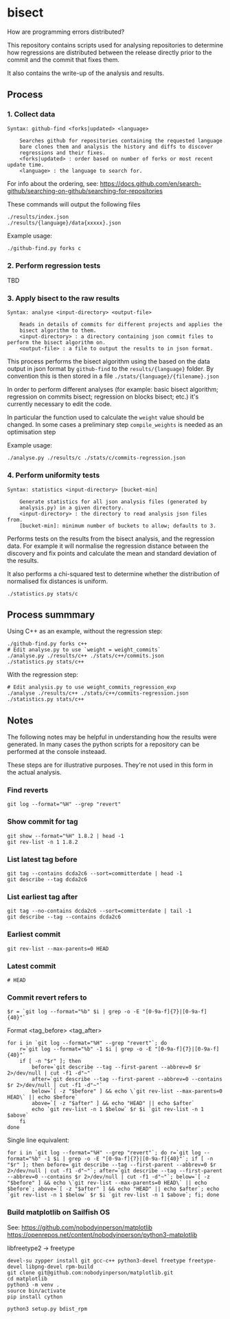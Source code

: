 # bisect

How are programming errors distributed?

This repository contains scripts used for analysing repositories to determine how regressions are distributed between the release directly prior to the commit and the commit that fixes them.

It also contains the write-up of the analysis and results.

## Process

### 1. Collect data

```
Syntax: github-find <forks|updated> <language>

	Searches github for repositories containing the requested language
	bare clones them and analysis the history and diffs to discover
	regressions and their fixes.
	<forks|updated> : order based on number of forks or most recent update time.
	<language> : the language to search for.
```

For info about the ordering, see:
https://docs.github.com/en/search-github/searching-on-github/searching-for-repositories

These commands will output the following files
```
./results/index.json
./results/{language}/data{xxxxx}.json
```

Example usage:
```
./github-find.py forks c
```

### 2. Perform regression tests

TBD

### 3. Apply bisect to the raw results

```
Syntax: analyse <input-directory> <output-file>

	Reads in details of commits for different projects and applies the
	bisect algorithm to them.
	<input-directory> : a directory containing json commit files to perform the bisect algorithm on.
	<output-file> : a file to output the results to in json format.
```

This process performs the bisect algorithm using the based on the data output in json format by `github-find` to the `results/{language}` folder. By convention this is then stored in a file `./stats/{language}/{filename}.json`

In order to perform different analyses (for example: basic bisect algorithm; regression on commits bisect; regression on blocks bisect; etc.) it's currently necessary to edit the code.

In particular the function used to calculate the `weight` value should be changed. In some cases a preliminary step `compile_weights` is needed as an optimisation step

Example usage:
```
./analyse.py ./results/c ./stats/c/commits-regression.json
```

### 4. Perform uniformity tests
```
Syntax: statistics <input-directory> [bucket-min]

	Generate statistics for all json analysis files (generated by
	analysis.py) in a given directory.
	<input-directory> : the directory to read analysis json files from.
	[bucket-min]: minimum number of buckets to allow; defaults to 3.
```

Performs tests on the results from the bisect analysis, and the regression data. For example it will normalise the regression distance between the discovery and fix points and calculate the mean and standard deviation of the results.

It also performs a chi-squared test to determine whether the distribution of normalised fix distances is uniform.

```
./statistics.py stats/c
```

## Process summmary

Using C++ as an example, without the regression step:
```
./github-find.py forks c++
# Edit analyse.py to use `weight = weight_commits`
./analyse.py ./results/c++ ./stats/c++/commits.json
./statistics.py stats/c++
```
With the regression step:
```
# Edit analysis.py to use weight_commits_regression_exp
./analyse ./results/c++ ./stats/c++/commits-regression.json
./statistics.py stats/c++
```


## Notes

The following notes may be helpful in understanding how the results were generated. In many cases the python scripts for a repository can be performed at the console insteaad.

These steps are for illustrative purposes. They're not used in this form in the actual analysis.

### Find reverts
```
git log --format="%H" --grep "revert"
```

### Show commit for tag
```
git show --format="%H" 1.8.2 | head -1
git rev-list -n 1 1.8.2
```

### List latest tag before
```
git tag --contains dcda2c6 --sort=committerdate | head -1
git describe --tag dcda2c6
```

### List earliest tag after
```
git tag --no-contains dcda2c6 --sort=committerdate | tail -1
git describe --tag --contains dcda2c6
```

### Earliest commit
```
git rev-list --max-parents=0 HEAD
```

### Latest commit
```
# HEAD
```

### Commit revert refers to
```
$r = `git log --format="%b" $i | grep -o -E "[0-9a-f]{7}|[0-9a-f]{40}"`
```

Format <tag_before> <reverted> <reverting> <tag_after>

```
for i in `git log --format="%H" --grep "revert"`; do
	r=`git log --format="%b" -1 $i | grep -o -E "[0-9a-f]{7}|[0-9a-f]{40}"`
	if [ -n "$r" ]; then
		before=`git describe --tag --first-parent --abbrev=0 $r 2>/dev/null | cut -f1 -d"~"`
		after=`git describe --tag --first-parent --abbrev=0 --contains $r 2>/dev/null | cut -f1 -d"~"`
		below=`[ -z "$before" ] && echo \`git rev-list --max-parents=0 HEAD\` || echo $before`
		above=`[ -z "$after" ] && echo "HEAD" || echo $after`
		echo `git rev-list -n 1 $below` $r $i `git rev-list -n 1 $above`
	fi
done
```

Single line equivalent:
```
for i in `git log --format="%H" --grep "revert"`; do r=`git log --format="%b" -1 $i | grep -o -E "[0-9a-f]{7}|[0-9a-f]{40}"`; if [ -n "$r" ]; then before=`git describe --tag --first-parent --abbrev=0 $r 2>/dev/null | cut -f1 -d"~"`; after=`git describe --tag --first-parent --abbrev=0 --contains $r 2>/dev/null | cut -f1 -d"~"`; below=`[ -z "$before" ] && echo \`git rev-list --max-parents=0 HEAD\` || echo $before`; above=`[ -z "$after" ] && echo "HEAD" || echo $after`; echo `git rev-list -n 1 $below` $r $i `git rev-list -n 1 $above`; fi; done
```

### Build matplotlib on Sailfish OS

See:
https://github.com/nobodyinperson/matplotlib
https://openrepos.net/content/nobodyinperson/python3-matplotlib

libfreetype2 -> freetype

```
devel-su zypper install git gcc-c++ python3-devel freetype freetype-devel libpng-devel rpm-build
git clone git@github.com:nobodyinperson/matplotlib.git
cd matplotlib
python3 -m venv .
source bin/activate
pip install cython

python3 setup.py bdist_rpm
```


